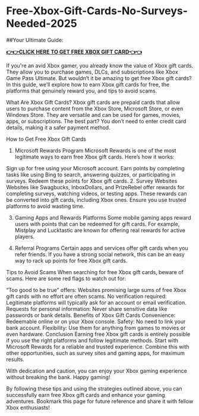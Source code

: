 # Free-Xbox-Gift-Cards-No-Surveys-Needed-2025
##Your Ultimate Guide:

**[👉👉CLICK HERE TO GET FREE XBOX GIFT CARD👈👈](https://myusoffer.xyz/all-gift-card-2/)**

If you're an avid Xbox gamer, you already know the value of Xbox gift cards. They allow you to purchase games, DLCs, and subscriptions like Xbox Game Pass Ultimate. But wouldn’t it be amazing to get free Xbox gift cards? In this guide, we’ll explore how to earn Xbox gift cards for free, the platforms that genuinely reward you, and tips to avoid scams.

What Are Xbox Gift Cards?
Xbox gift cards are prepaid cards that allow users to purchase content from the Xbox Store, Microsoft Store, or even Windows Store. They are versatile and can be used for games, movies, apps, or subscriptions. The best part? You don’t need to enter credit card details, making it a safer payment method.

How to Get Free Xbox Gift Cards
1. Microsoft Rewards Program
Microsoft Rewards is one of the most legitimate ways to earn free Xbox gift cards. Here’s how it works:

Sign up for free using your Microsoft account.
Earn points by completing tasks like using Bing to search, answering quizzes, or participating in surveys.
Redeem these points for Xbox gift cards.
2. Survey Websites
Websites like Swagbucks, InboxDollars, and PrizeRebel offer rewards for completing surveys, watching videos, or testing apps. These rewards can be converted into gift cards, including Xbox ones. Ensure you use trusted platforms to avoid wasting time.

3. Gaming Apps and Rewards Platforms
Some mobile gaming apps reward users with points that can be redeemed for gift cards. For example, Mistplay and Lucktastic are known for offering real rewards for active players.

4. Referral Programs
Certain apps and services offer gift cards when you refer friends. If you have a strong social network, this can be an easy way to rack up points for free Xbox gift cards.

Tips to Avoid Scams
When searching for free Xbox gift cards, beware of scams. Here are some red flags to watch out for:

“Too good to be true” offers: Websites promising large sums of free Xbox gift cards with no effort are often scams.
No verification required: Legitimate platforms will typically ask for an account or email verification.
Requests for personal information: Never share sensitive data like passwords or bank details.
Benefits of Xbox Gift Cards
Convenience: Redeemable online or on your Xbox console.
Safety: No need to link your bank account.
Flexibility: Use them for anything from games to movies or even hardware.
Conclusion
Earning free Xbox gift cards is entirely possible if you use the right platforms and follow legitimate methods. Start with Microsoft Rewards for a reliable and trusted experience. Combine this with other opportunities, such as survey sites and gaming apps, for maximum results.

With dedication and caution, you can enjoy your Xbox gaming experience without breaking the bank. Happy gaming!

By following these tips and using the strategies outlined above, you can successfully earn free Xbox gift cards and enhance your gaming adventures. Bookmark this page for future reference and share it with fellow Xbox enthusiasts!
